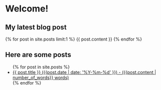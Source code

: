 # Welcome!

## My latest blog post

{% for post in site.posts limit:1 %}
{{ post.content }}
{% endfor %}

## Here are some posts

<ul>
  {% for post in site.posts %}
    <li>
      <a href="{{ post.url }}">{{ post.title }} ({{post.date | date: '%Y-%m-%d' }}) - ({{post.content | number_of_words}} words)</a>
    </li>
  {% endfor %}
</ul>